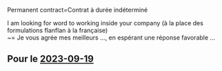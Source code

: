 
Permanent contract=Contrat à durée indéterminé

I am looking for word to working inside your company
(à la place des formulations flanflan à la française) <br>
~= Je vous agrée mes meilleurs ..., en espérant une réponse favorable ...


## Pour le [2023-09-19](/English/homework/2023-09-19.md)







